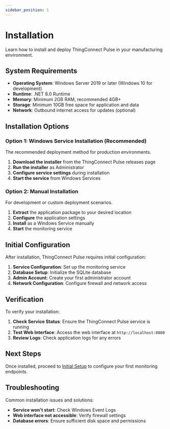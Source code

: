 ```yaml
---
sidebar_position: 1
---
```


# Installation

Learn how to install and deploy ThingConnect Pulse in your manufacturing environment.

## System Requirements

- **Operating System**: Windows Server 2019 or later (Windows 10 for development)
- **Runtime**: .NET 8.0 Runtime
- **Memory**: Minimum 2GB RAM, recommended 4GB+
- **Storage**: Minimum 10GB free space for application and data
- **Network**: Outbound internet access for updates (optional)

## Installation Options

### Option 1: Windows Service Installation (Recommended)

The recommended deployment method for production environments.

1. **Download the installer** from the ThingConnect Pulse releases page
2. **Run the installer** as Administrator
3. **Configure service settings** during installation
4. **Start the service** from Windows Services

### Option 2: Manual Installation

For development or custom deployment scenarios.

1. **Extract** the application package to your desired location
2. **Configure** the application settings
3. **Install** as a Windows Service manually
4. **Start** the monitoring service

## Initial Configuration

After installation, ThingConnect Pulse requires initial configuration:

1. **Service Configuration**: Set up the monitoring service
2. **Database Setup**: Initialize the SQLite database
3. **Admin Account**: Create your first administrator account
4. **Network Configuration**: Configure firewall and network access

## Verification

To verify your installation:

1. **Check Service Status**: Ensure the ThingConnect Pulse service is running
2. **Test Web Interface**: Access the web interface at `http://localhost:8080`
3. **Review Logs**: Check application logs for any errors

## Next Steps

Once installed, proceed to [Initial Setup](initial-setup) to configure your first monitoring endpoints.

## Troubleshooting

Common installation issues and solutions:

- **Service won't start**: Check Windows Event Logs
- **Web interface not accessible**: Verify firewall settings
- **Database errors**: Ensure sufficient disk space and permissions